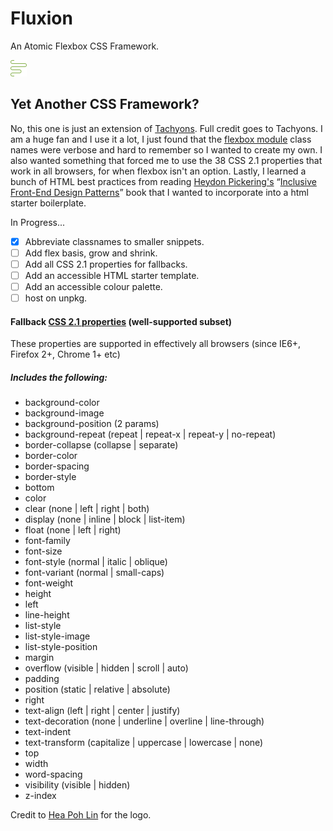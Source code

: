 # Fluxion
An Atomic Flexbox CSS Framework.

![Screenshot](fluxion.png)

## Yet Another CSS Framework?

No, this one is just an extension of [Tachyons](http://tachyons.io/). Full credit goes to Tachyons. I am a huge fan and I use it a lot, I just found that the [flexbox module](https://github.com/tachyons-css/tachyons-flexbox) class names were verbose and hard to remember so I wanted to create my own. I also wanted something that forced me to use the 38 CSS 2.1 properties that work in all browsers, for when flexbox isn't an option. Lastly, I learned a bunch of HTML best practices from reading [Heydon Pickering's](https://twitter.com/heydonworks) “[Inclusive Front-End Design Patterns](https://www.smashingmagazine.com/inclusive-design-patterns/)” book that I wanted to incorporate into a html starter boilerplate.

In Progress...

- [x] Abbreviate classnames to smaller snippets.
- [ ] Add flex basis, grow and shrink.
- [ ] Add all CSS 2.1 properties for fallbacks.
- [ ] Add an accessible HTML starter template.
- [ ] Add an accessible colour palette.
- [ ] host on unpkg.

#### Fallback [CSS 2.1 properties](http://caniuse.com/#search=css) (well-supported subset)
These properties are supported in effectively all browsers (since IE6+, Firefox 2+, Chrome 1+ etc)

##### Includes the following:

+ background-color
+ background-image
+ background-position (2 params)
+ background-repeat (repeat | repeat-x | repeat-y | no-repeat)
+ border-collapse (collapse | separate)
+ border-color
+ border-spacing
+ border-style
+ bottom
+ color
+ clear (none | left | right | both)
+ display (none | inline | block | list-item)
+ float (none | left | right)
+ font-family
+ font-size
+ font-style (normal | italic | oblique)
+ font-variant (normal | small-caps)
+ font-weight
+ height
+ left
+ line-height
+ list-style
+ list-style-image
+ list-style-position
+ margin
+ overflow (visible | hidden | scroll | auto)
+ padding
+ position (static | relative | absolute)
+ right
+ text-align (left | right | center | justify)
+ text-decoration (none | underline | overline | line-through)
+ text-indent
+ text-transform (capitalize | uppercase | lowercase | none)
+ top
+ width
+ word-spacing
+ visibility (visible | hidden)
+ z-index

Credit to [Hea Poh Lin](https://thenounproject.com/term/wave-line/897299/) for the logo.
